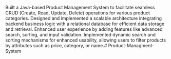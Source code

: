 Built a Java-based Product Management System to facilitate seamless CRUD (Create, Read, Update, Delete) operations for various product categories.
Designed and implemented a scalable architecture integrating backend business logic with a relational database for efficient data storage and retrieval.
Enhanced user experience by adding features like advanced search, sorting, and input validation.
Implemented dynamic search and sorting mechanisms for enhanced usability, allowing users to filter products by attributes such as price, category, or name.# Product-Managment-System
